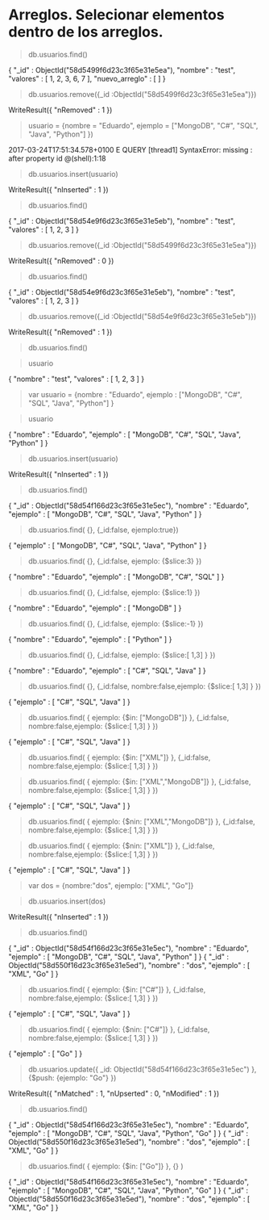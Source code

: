 # Arreglos. Selecionar elementos dentro de los arreglos.

> db.usuarios.find()

{ "_id" : ObjectId("58d5499f6d23c3f65e31e5ea"), "nombre" : "test", "valores" : [ 1, 2, 3, 6, 7 ], "nuevo_arreglo" : [ ] }

> db.usuarios.remove({_id :ObjectId("58d5499f6d23c3f65e31e5ea")})

WriteResult({ "nRemoved" : 1 })


> usuario = {nombre = "Eduardo", ejemplo = ["MongoDB", "C#", "SQL", "Java", "Python"] })

2017-03-24T17:51:34.578+0100 E QUERY    [thread1] SyntaxError: missing : after property id @(shell):1:18

> db.usuarios.insert(usuario)

WriteResult({ "nInserted" : 1 })

> db.usuarios.find()

{ "_id" : ObjectId("58d54e9f6d23c3f65e31e5eb"), "nombre" : "test", "valores" : [ 1, 2, 3 ] }

> db.usuarios.remove({_id :ObjectId("58d5499f6d23c3f65e31e5ea")})

WriteResult({ "nRemoved" : 0 })

> db.usuarios.find()

{ "_id" : ObjectId("58d54e9f6d23c3f65e31e5eb"), "nombre" : "test", "valores" : [ 1, 2, 3 ] }

> db.usuarios.remove({_id :ObjectId("58d54e9f6d23c3f65e31e5eb")})

WriteResult({ "nRemoved" : 1 })

> db.usuarios.find()

> usuario

{ "nombre" : "test", "valores" : [ 1, 2, 3 ] }


> var usuario = {nombre : "Eduardo", ejemplo : ["MongoDB", "C#", "SQL", "Java", "Python"] }

> usuario

{
	"nombre" : "Eduardo",
	"ejemplo" : [
		"MongoDB",
		"C#",
		"SQL",
		"Java",
		"Python"
	]
}

> db.usuarios.insert(usuario)

WriteResult({ "nInserted" : 1 })

> db.usuarios.find()

{ "_id" : ObjectId("58d54f166d23c3f65e31e5ec"), "nombre" : "Eduardo", "ejemplo" : [ "MongoDB", "C#", "SQL", "Java", "Python" ] }

> db.usuarios.find( {}, {_id:false, ejemplo:true})

{ "ejemplo" : [ "MongoDB", "C#", "SQL", "Java", "Python" ] }


> db.usuarios.find( {}, {_id:false, ejemplo: {$slice:3} }) 

{ "nombre" : "Eduardo", "ejemplo" : [ "MongoDB", "C#", "SQL" ] }

> db.usuarios.find( {}, {_id:false, ejemplo: {$slice:1} })

{ "nombre" : "Eduardo", "ejemplo" : [ "MongoDB" ] }

> db.usuarios.find( {}, {_id:false, ejemplo: {$slice:-1} })

{ "nombre" : "Eduardo", "ejemplo" : [ "Python" ] }

> db.usuarios.find( {}, {_id:false, ejemplo: {$slice:[ 1,3]  } })

{ "nombre" : "Eduardo", "ejemplo" : [ "C#", "SQL", "Java" ] }

> db.usuarios.find( {}, {_id:false, nombre:false,ejemplo: {$slice:[ 1,3]  } })

{ "ejemplo" : [ "C#", "SQL", "Java" ] }

> db.usuarios.find( { ejemplo: {$in: ["MongoDB"]}  }, {_id:false, nombre:false,ejemplo: {$slice:[ 1,3]  } })

{ "ejemplo" : [ "C#", "SQL", "Java" ] }

> db.usuarios.find( { ejemplo: {$in: ["XML"]}  }, {_id:false, nombre:false,ejemplo: {$slice:[ 1,3]  } })

> db.usuarios.find( { ejemplo: {$in: ["XML","MongoDB"]}  }, {_id:false, nombre:false,ejemplo: {$slice:[ 1,3]  } })

{ "ejemplo" : [ "C#", "SQL", "Java" ] }

> db.usuarios.find( { ejemplo: {$nin: ["XML","MongoDB"]}  }, {_id:false, nombre:false,ejemplo: {$slice:[ 1,3]  } })

> db.usuarios.find( { ejemplo: {$nin: ["XML"]}  }, {_id:false, nombre:false,ejemplo: {$slice:[ 1,3]  } })

{ "ejemplo" : [ "C#", "SQL", "Java" ] }

> var dos = {nombre:"dos", ejemplo: ["XML", "Go"]}

> db.usuarios.insert(dos)

WriteResult({ "nInserted" : 1 })

> db.usuarios.find()

{ "_id" : ObjectId("58d54f166d23c3f65e31e5ec"), "nombre" : "Eduardo", "ejemplo" : [ "MongoDB", "C#", "SQL", "Java", "Python" ] }
{ "_id" : ObjectId("58d550f16d23c3f65e31e5ed"), "nombre" : "dos", "ejemplo" : [ "XML", "Go" ] }

> db.usuarios.find( { ejemplo: {$in: ["C#"]}  }, {_id:false, nombre:false,ejemplo: {$slice:[ 1,3]  } })

{ "ejemplo" : [ "C#", "SQL", "Java" ] }

> db.usuarios.find( { ejemplo: {$nin: ["C#"]}  }, {_id:false, nombre:false,ejemplo: {$slice:[ 1,3]  } })

{ "ejemplo" : [ "Go" ] }

> db.usuarios.update({ _id: ObjectId("58d54f166d23c3f65e31e5ec") },{$push: {ejemplo: "Go"} })

WriteResult({ "nMatched" : 1, "nUpserted" : 0, "nModified" : 1 })

> db.usuarios.find()

{ "_id" : ObjectId("58d54f166d23c3f65e31e5ec"), "nombre" : "Eduardo", "ejemplo" : [ "MongoDB", "C#", "SQL", "Java", "Python", "Go" ] }
{ "_id" : ObjectId("58d550f16d23c3f65e31e5ed"), "nombre" : "dos", "ejemplo" : [ "XML", "Go" ] }

> db.usuarios.find( { ejemplo: {$in: ["Go"]}  }, {} )

{ "_id" : ObjectId("58d54f166d23c3f65e31e5ec"), "nombre" : "Eduardo", "ejemplo" : [ "MongoDB", "C#", "SQL", "Java", "Python", "Go" ] }
{ "_id" : ObjectId("58d550f16d23c3f65e31e5ed"), "nombre" : "dos", "ejemplo" : [ "XML", "Go" ] }

